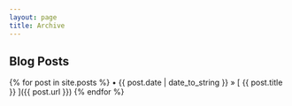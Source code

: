 ```yaml
---
layout: page
title: Archive
---
```


## Blog Posts

{% for post in site.posts %}
  • {{ post.date | date_to_string }} &raquo; [ {{ post.title }} ]({{ post.url }})
{% endfor %}